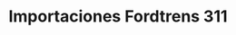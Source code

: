 ---
title: "Importaciones Fordtrens 311"
url: /caracas/importaciones-fordtrens-311/
shop: Autoteile
---